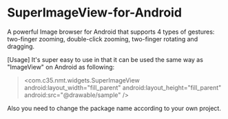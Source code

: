 # SuperImageView-for-Android
A powerful Image browser for Android that supports 4 types of gestures: two-finger zooming, double-click zooming, two-finger rotating and dragging.

[Usage]
It's super easy to use in that it can be used the same way as "ImageView" on Android as following:

> <com.c35.nmt.widgets.SuperImageView
>  android:layout_width="fill_parent"
>  android:layout_height="fill_parent"
>	 android:src="@drawable/sample" />

Also you need to change the package name according to your own project.
